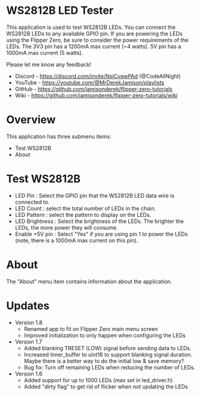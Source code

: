 # WS2812B LED Tester
This application is used to test WS2812B LEDs.  You can connect the WS2812B LEDs to any available GPIO pin.  If you are powering the LEDs using the Flipper Zero, be sure to consider the power requirements of the LEDs.  The 3V3 pin has a 1200mA max current (~4 watts).  5V pin has a 1000mA max current (5 watts).

Please let me know any feedback! 
- Discord - https://discord.com/invite/NsjCvqwPAd  (@CodeAllNight)
- YouTube - https://youtube.com/@MrDerekJamison/playlists
- GitHub - https://github.com/jamisonderek/flipper-zero-tutorials
- Wiki - https://github.com/jamisonderek/flipper-zero-tutorials/wiki

# Overview
This application has three submenu items:
* Test WS2812B
* About

# Test WS2812B
- LED Pin : Select the GPIO pin that the WS2812B LED data wire is connected to.
- LED Count : select the total number of LEDs in the chain.
- LED Pattern : select the pattern to display on the LEDs.
- LED Brightness : Select the brightness of the LEDs.  The brighter the LEDs, the more power they will consume.
- Enable +5V pin : Select "Yes" if you are using pin 1 to power the LEDs (note, there is a 1000mA max current on this pin).

# About
The "About" menu item contains information about the application.

# Updates
- Version 1.8
  - Renamed app to fit on Flipper Zero main menu screen
  - Improved initialization to only happen when configuring the LEDs
- Version 1.7
  - Added blanking TRESET (LOW) signal before sending data to LEDs.
  - Increased timer_buffer to uint16 to support blanking signal duration.  Maybe there is a better way to do the initial low & save memory?
  - Bug fix: Turn off remaining LEDs when reducing the number of LEDs.
- Version 1.6 
  - Added support for up to 1000 LEDs (max set in led_driver.h)
  - Added "dirty flag" to get rid of flicker when not updating the LEDs
